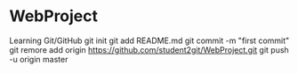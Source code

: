 # WebProject
Learning Git/GitHub
git init
git add README.md
git commit -m "first commit"
git remore add origin https://github.com/student2git/WebProject.git
git push -u origin master
